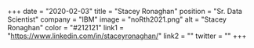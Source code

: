 +++ 
date = "2020-02-03" 
title = "Stacey Ronaghan" 
position = "Sr. Data Scientist" 
company = "IBM" 
image = "noRth2021.png" 
alt = "Stacey Ronaghan" 
color = "#212121" 
link1 = "https://www.linkedin.com/in/staceyronaghan/" 
link2 = ""
twitter = ""
+++